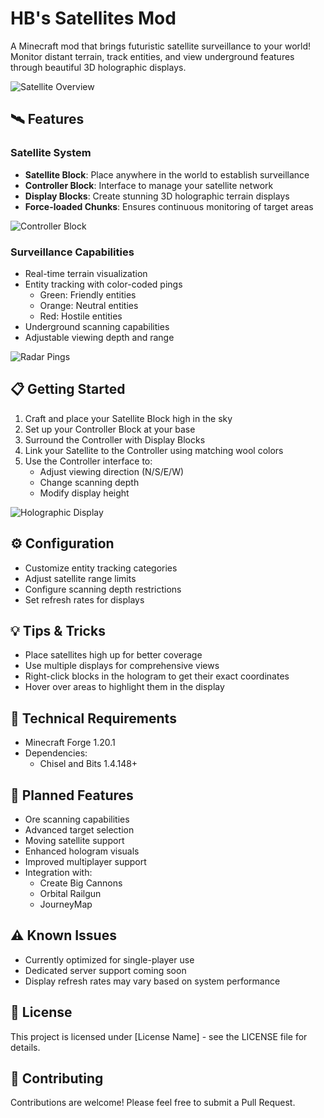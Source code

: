 # HB's Satellites Mod

A Minecraft mod that brings futuristic satellite surveillance to your world! Monitor distant terrain, track entities, and view underground features through beautiful 3D holographic displays.

![Satellite Overview](images/satellite_overview.gif)

## 🛰️ Features

### Satellite System
- **Satellite Block**: Place anywhere in the world to establish surveillance
- **Controller Block**: Interface to manage your satellite network
- **Display Blocks**: Create stunning 3D holographic terrain displays
- **Force-loaded Chunks**: Ensures continuous monitoring of target areas

![Controller Block](images/controller_block.png)

### Surveillance Capabilities
- Real-time terrain visualization
- Entity tracking with color-coded pings
  - Green: Friendly entities
  - Orange: Neutral entities
  - Red: Hostile entities
- Underground scanning capabilities
- Adjustable viewing depth and range

![Radar Pings](images/radar_pings.gif)

## 📋 Getting Started

1. Craft and place your Satellite Block high in the sky
2. Set up your Controller Block at your base
3. Surround the Controller with Display Blocks
4. Link your Satellite to the Controller using matching wool colors
5. Use the Controller interface to:
   - Adjust viewing direction (N/S/E/W)
   - Change scanning depth
   - Modify display height

![Holographic Display](images/holo_display.gif)

## ⚙️ Configuration

- Customize entity tracking categories
- Adjust satellite range limits
- Configure scanning depth restrictions
- Set refresh rates for displays

## 💡 Tips & Tricks

- Place satellites high up for better coverage
- Use multiple displays for comprehensive views
- Right-click blocks in the hologram to get their exact coordinates
- Hover over areas to highlight them in the display

## 🔧 Technical Requirements

- Minecraft Forge 1.20.1
- Dependencies:
  - Chisel and Bits 1.4.148+

## 🚧 Planned Features

- Ore scanning capabilities
- Advanced target selection
- Moving satellite support
- Enhanced hologram visuals
- Improved multiplayer support
- Integration with:
  - Create Big Cannons
  - Orbital Railgun
  - JourneyMap

## ⚠️ Known Issues

- Currently optimized for single-player use
- Dedicated server support coming soon
- Display refresh rates may vary based on system performance

## 📝 License

This project is licensed under [License Name] - see the LICENSE file for details.

## 🤝 Contributing

Contributions are welcome! Please feel free to submit a Pull Request.
